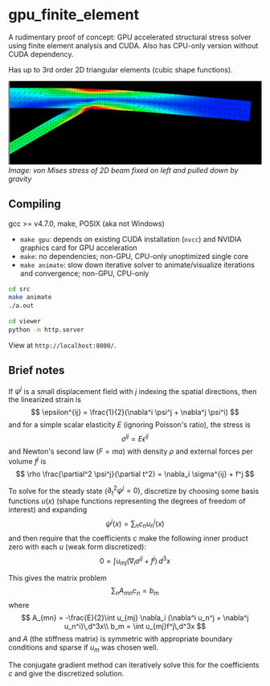 # gpu_finite_element
A rudimentary proof of concept: GPU accelerated structural stress solver using
finite element analysis and CUDA. Also has CPU-only version without CUDA
dependency.

Has up to 3rd order 2D triangular elements (cubic shape functions).

![beam.png](beam.png)
*Image: von Mises stress of 2D beam fixed on left and pulled down by gravity*

## Compiling
gcc >= v4.7.0, make, POSIX (aka not Windows)
- `make gpu`: depends on existing CUDA installation (`nvcc`) and NVIDIA graphics
card for GPU acceleration
- `make`: no dependencies; non-GPU, CPU-only unoptimized single core
- `make animate`: slow down iterative solver to animate/visualize iterations and
convergence; non-GPU, CPU-only

```bash
cd src
make animate
./a.out
```
```bash
cd viewer
python -m http.server
```
View at `http://localhost:8000/`.

## Brief notes
If $\psi^j$ is a small displacement field with $j$ indexing the spatial
directions, then the linearized strain is
$$
\epsilon^{ij} = \frac{1}{2}(\nabla^i \psi^j + \nabla^j \psi^i)
$$
and for a simple scalar elasticity $E$ (ignoring Poisson's ratio), the stress
is
$$
\sigma^{ij} = E \epsilon^{ij}
$$
and Newton's second law $(F = ma)$ with density $\rho$ and external forces per
volume $f^j$ is
$$
\rho \frac{\partial^2 \psi^j}{\partial t^2} = \nabla_i \sigma^{ij} + f^j
$$

To solve for the steady state ($\partial_t^2 \psi^j = 0$), discretize by
choosing some basis functions $u(x)$ (shape functions representing the degrees
of freedom of interest) and expanding
$$
\psi^j(x) = \sum_n c_n u_n^j(x)
$$
and then require that the coefficients $c$ make the following inner product zero
with each $u$ (weak form discretized):
$$
0 = \int u_{mj} (\nabla_i \sigma^{ij} + f^j)\,d^3x
$$

This gives the matrix problem
$$
\sum_{n} A_{mn} c_n = b_m
$$
where
$$
A_{mn} = -\frac{E}{2}\int u_{mj} \nabla_i (\nabla^i u_n^j + \nabla^j u_n^i)\,d^3x\\
b_m = \int u_{mj}f^j\,d^3x
$$
and $A$ (the stiffness matrix) is symmetric with appropriate boundary conditions
and sparse if $u_m$ was chosen well.

The conjugate gradient method can iteratively solve this for the coefficients
$c$ and give the discretized solution.
